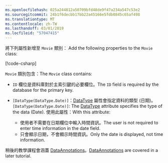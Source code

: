 ```yaml
---
ms.openlocfilehash: 025a244812a50709bfd48de9f47a234a547c53e2
ms.sourcegitcommit: 24b1f6decbb17bb22a45166e5fdb0845c65af498
ms.translationtype: MT
ms.contentlocale: zh-TW
ms.lasthandoff: 03/01/2019
ms.locfileid: "57047415"
---
```

<span data-ttu-id="3472a-101"><!-- THIS INCLUDE USED BY MVC AND RP --> 將下列屬性新增至 `Movie` 類別：</span><span class="sxs-lookup"><span data-stu-id="3472a-101"><!-- THIS INCLUDE USED BY MVC AND RP --> Add the following properties to the `Movie` class:</span></span>

[!code-csharp[](~/tutorials/razor-pages/razor-pages-start/sample/RazorPagesMovie22/Models/Movie.cs?name=snippet1)]

<span data-ttu-id="3472a-102">`Movie` 類別包含：</span><span class="sxs-lookup"><span data-stu-id="3472a-102">The `Movie` class contains:</span></span>

* <span data-ttu-id="3472a-103">`ID` 欄位是資料庫對於主索引鍵的必要欄位。</span><span class="sxs-lookup"><span data-stu-id="3472a-103">The `ID` field is required by the database for the primary key.</span></span>
* <span data-ttu-id="3472a-104">`[DataType(DataType.Date)]`：[DataType](/dotnet/api/microsoft.aspnetcore.mvc.dataannotations.internal.datatypeattributeadapter) 屬性會指定資料的類型 (日期)。</span><span class="sxs-lookup"><span data-stu-id="3472a-104">`[DataType(DataType.Date)]`:  The [DataType](/dotnet/api/microsoft.aspnetcore.mvc.dataannotations.internal.datatypeattributeadapter) attribute specifies the type of the data (Date).</span></span> <span data-ttu-id="3472a-105">使用此屬性：</span><span class="sxs-lookup"><span data-stu-id="3472a-105">With this attribute:</span></span>

  * <span data-ttu-id="3472a-106">使用者不需要在日期欄位中輸入時間資訊。</span><span class="sxs-lookup"><span data-stu-id="3472a-106">The user is not required to enter time information in the date field.</span></span>
  * <span data-ttu-id="3472a-107">只會顯示日期，不會顯示時間資訊。</span><span class="sxs-lookup"><span data-stu-id="3472a-107">Only the date is displayed, not time information.</span></span>

<span data-ttu-id="3472a-108">稍後的教學課程會涵蓋 [DataAnnotations](/dotnet/api/system.componentmodel.dataannotations)。</span><span class="sxs-lookup"><span data-stu-id="3472a-108">[DataAnnotations](/dotnet/api/system.componentmodel.dataannotations) are covered in a later tutorial.</span></span>